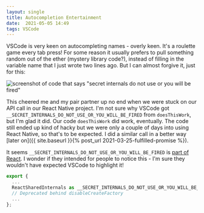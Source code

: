 ```yaml
---
layout: single
title: Autocompletion Entertainment
date:  2021-05-05 14:49
tags: VSCode
---
```

VSCode is very keen on autocompleting names - overly keen. It's a roulette game every tab press! For some reason it usually prefers to pull something random out of the ether (mystery library code?), instead of filling in the variable name that I just wrote two lines ago. But I can almost forgive it, just for this:  


![screenshot of code that says "secret internals do not use or you will be fired"](/blog/assets/images/2021-05/VSCode_secret_internals.png)  

This cheered me and my pair partner up no end when we were stuck on our API call in our React Native project. I'm not sure why VSCode got `__SECRET_INTERNALS_DO_NOT_USE_OR_YOU_WILL_BE_FIRED` from `doesThisWork`, but I'm glad it did. Our code `doesThisWork` did work, eventually. The code still ended up kind of hacky but we were only a couple of days into using React Native, so that's to be expected. I did a similar call in a better way [later on]({{ site.baseurl }}{% post_url 2021-03-25-fulfilled-promise %}).

It seems `__SECRET_INTERNALS_DO_NOT_USE_OR_YOU_WILL_BE_FIRED` is [part of React](https://github.com/facebook/react/blob/master/packages/react/src/React.js#L106). I wonder if they intended for people to notice this - I'm sure they wouldn't have expected VSCode to highlight it!

```javascript
export {
  ...
  ReactSharedInternals as __SECRET_INTERNALS_DO_NOT_USE_OR_YOU_WILL_BE_FIRED,
  // Deprecated behind disableCreateFactory
  ...
};
```
